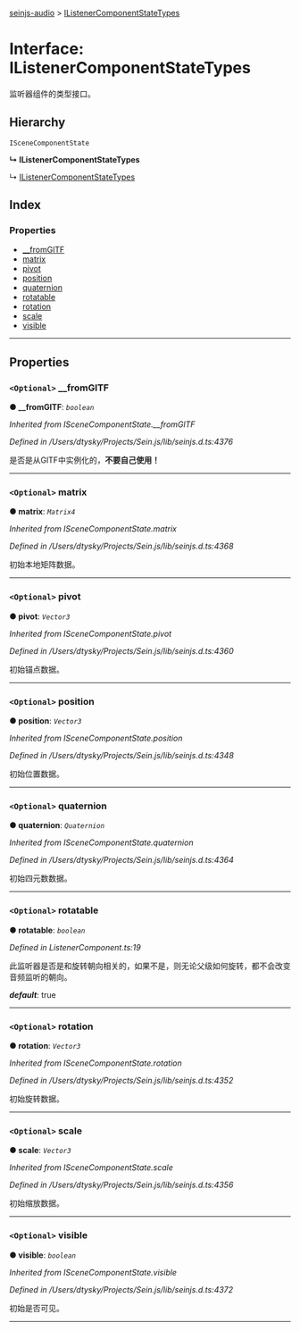 [seinjs-audio](../README.md) > [IListenerComponentStateTypes](../interfaces/ilistenercomponentstatetypes.md)

# Interface: IListenerComponentStateTypes

监听器组件的类型接口。

## Hierarchy

 `ISceneComponentState`

**↳ IListenerComponentStateTypes**

↳  [IListenerComponentStateTypes](_seinjs_.audio.ilistenercomponentstatetypes.md)

## Index

### Properties

* [__fromGlTF](ilistenercomponentstatetypes.md#__fromgltf)
* [matrix](ilistenercomponentstatetypes.md#matrix)
* [pivot](ilistenercomponentstatetypes.md#pivot)
* [position](ilistenercomponentstatetypes.md#position)
* [quaternion](ilistenercomponentstatetypes.md#quaternion)
* [rotatable](ilistenercomponentstatetypes.md#rotatable)
* [rotation](ilistenercomponentstatetypes.md#rotation)
* [scale](ilistenercomponentstatetypes.md#scale)
* [visible](ilistenercomponentstatetypes.md#visible)

---

## Properties

<a id="__fromgltf"></a>

### `<Optional>` __fromGlTF

**● __fromGlTF**: *`boolean`*

*Inherited from ISceneComponentState.__fromGlTF*

*Defined in /Users/dtysky/Projects/Sein.js/lib/seinjs.d.ts:4376*

是否是从GlTF中实例化的，**不要自己使用！**

___
<a id="matrix"></a>

### `<Optional>` matrix

**● matrix**: *`Matrix4`*

*Inherited from ISceneComponentState.matrix*

*Defined in /Users/dtysky/Projects/Sein.js/lib/seinjs.d.ts:4368*

初始本地矩阵数据。

___
<a id="pivot"></a>

### `<Optional>` pivot

**● pivot**: *`Vector3`*

*Inherited from ISceneComponentState.pivot*

*Defined in /Users/dtysky/Projects/Sein.js/lib/seinjs.d.ts:4360*

初始锚点数据。

___
<a id="position"></a>

### `<Optional>` position

**● position**: *`Vector3`*

*Inherited from ISceneComponentState.position*

*Defined in /Users/dtysky/Projects/Sein.js/lib/seinjs.d.ts:4348*

初始位置数据。

___
<a id="quaternion"></a>

### `<Optional>` quaternion

**● quaternion**: *`Quaternion`*

*Inherited from ISceneComponentState.quaternion*

*Defined in /Users/dtysky/Projects/Sein.js/lib/seinjs.d.ts:4364*

初始四元数数据。

___
<a id="rotatable"></a>

### `<Optional>` rotatable

**● rotatable**: *`boolean`*

*Defined in ListenerComponent.ts:19*

此监听器是否是和旋转朝向相关的，如果不是，则无论父级如何旋转，都不会改变音频监听的朝向。

*__default__*: true

___
<a id="rotation"></a>

### `<Optional>` rotation

**● rotation**: *`Vector3`*

*Inherited from ISceneComponentState.rotation*

*Defined in /Users/dtysky/Projects/Sein.js/lib/seinjs.d.ts:4352*

初始旋转数据。

___
<a id="scale"></a>

### `<Optional>` scale

**● scale**: *`Vector3`*

*Inherited from ISceneComponentState.scale*

*Defined in /Users/dtysky/Projects/Sein.js/lib/seinjs.d.ts:4356*

初始缩放数据。

___
<a id="visible"></a>

### `<Optional>` visible

**● visible**: *`boolean`*

*Inherited from ISceneComponentState.visible*

*Defined in /Users/dtysky/Projects/Sein.js/lib/seinjs.d.ts:4372*

初始是否可见。

___


